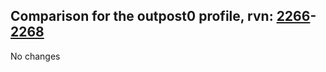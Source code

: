 ## Comparison for the outpost0 profile, rvn: [2266](https://github.com/PRO100KatYT/FortniteProfileRevisions/tree/main/profiles/outpost0/2266%20outpost0.json)-[2268](https://github.com/PRO100KatYT/FortniteProfileRevisions/tree/main/profiles/outpost0/2268%20outpost0.json)

No changes
